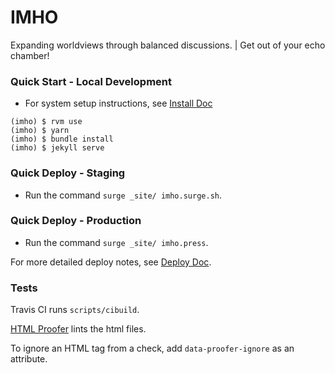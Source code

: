 # IMHO

Expanding worldviews through balanced discussions. | Get out of your echo chamber!

### Quick Start - Local Development

- For system setup instructions, see [Install Doc](./docs/install.md)

```
(imho) $ rvm use
(imho) $ yarn
(imho) $ bundle install
(imho) $ jekyll serve
```

### Quick Deploy - Staging

- Run the command `surge _site/ imho.surge.sh`.

### Quick Deploy - Production

- Run the command `surge _site/ imho.press`.

For more detailed deploy notes, see [Deploy Doc](./docs/deploy.md).

### Tests

Travis CI runs `scripts/cibuild`.

[HTML Proofer](https://github.com/gjtorikian/html-proofer) lints the html files.

To ignore an HTML tag from a check, add `data-proofer-ignore` as an attribute.
